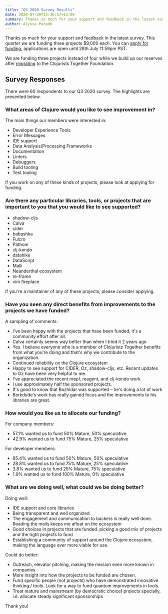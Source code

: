 ```yaml
---
title: "Q3 2020 Survey Results"
date: 2020-07-20T15:36:17+13:00
summary: Thanks so much for your support and feedback in the latest survey. This quarter we are funding three projects $9,000 each, applications are open until 28th July 11:59pm PST.
author: Alyssa Parado
---
```


Thanks so much for your support and feedback in the latest survey. This quarter we are funding three projects $9,000 each. You can [apply for funding](https://www.clojuriststogether.org/open-source/), applications are open until 28th July 11:59pm PST.

We are funding three projects instead of four while we build up our reserves after [migrating](/news/announcing-the-clojurists-together-foundation/) to the Clojurists Together Foundation.

## Survey Responses

There were 60 respondents to our Q3 2020 survey. The highlights are presented below.


### What areas of Clojure would you like to see improvement in?

The main things our members were interested in:

- Developer Experience Tools
- Error Messages
- IDE support
- Data Analysis/Processing Frameworks
- Documentation
- Linters
- Debuggers
- Build tooling
- Test tooling

If you work on any of these kinds of projects, please look at applying for funding.

### Are there any particular libraries, tools, or projects that are important to you that you would like to see supported?

- shadow-cljs
- Calva
- cider
- babashka
- Fulcro
- Pathom
- clj-kondo
- datahike
- DataScript
- Malli
- Neanderthal ecosystem
- re-frame
- vim fireplace

If you're a maintainer of any of these projects, please consider applying.



### Have you seen any direct benefits from improvements to the projects we have funded?

A sampling of comments:

- I've been happy with the projects that have been funded, it's a community effort after all.
- Calva certainly seems way better than when I tried it 2 years ago
- Yes. I believe everyone who is a member of Clojurists Together benefits from what you're doing and that's why we contribute to the organization.
- Continued reliability on the Clojure ecosystem
- Happy to see support for CIDER, Oz, shadow-cljs, etc. Recent updates to Oz have been very helpful to me.
- I've appreciated the recent nrepl, reagent, and clj-kondo work
- I use approximately half the sponsored projects.
- It's good to know that Bozhidar was supported – he's doing a lot of work
- Borkdude's work has really gained focus and the improvements to his libraries are great.



### How would you like us to allocate our funding?

For company members:

- 57.1% wanted us to fund 50% Mature, 50% speculative
- 42.9% wanted us to fund 75% Mature, 25% speculative


For developer members:

- 65.4% wanted us to fund 50% Mature, 50% speculative
- 28.8% wanted us to fund 75% Mature, 25% speculative
- 3.8% wanted us to fund 25% Mature, 75% speculative
- 1.9% wanted us to fund 100% Mature, 0% speculative



### What are we doing well, what could we be doing better?

Doing well:

- IDE support and core libraries
- Being transparent and well organized
- The engagement and communication to backers is really well done. Reading the mails keeps me afloat on the ecosystem
- Good choices in projects that are funded. picking a good mix of projects and the right projects to fund
- Establishing a community of support around the Clojure ecosystem, making the language ever more viable for use.


Could do better:

- Outreach, elevator pitching, making the mission even more known in companies
- More insight into how the projects to be funded are chosen.
- Fund specific people (not projects) who have demonstrated innovative thinking / tools.  Look for a way to fund quantum improvements in tools.
- Treat mature and mainstream (by democratic choice) projects specially, i.e. allocate steady significant sponsorships

Thank you!
